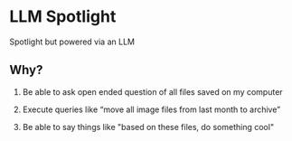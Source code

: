 # LLM Spotlight

Spotlight but powered via an LLM

## Why?

1. Be able to ask open ended question of all files saved on my computer

2. Execute queries like “move all image files from last month to archive”

3. Be able to say things like "based on these files, do something cool"

